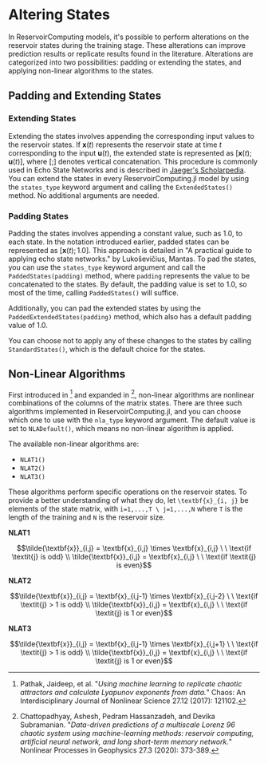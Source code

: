 # Altering States

In ReservoirComputing models, it's possible to perform alterations on the reservoir states during the training stage. These alterations can improve prediction results or replicate results found in the literature. Alterations are categorized into two possibilities: padding or extending the states, and applying non-linear algorithms to the states.

## Padding and Extending States

### Extending States

Extending the states involves appending the corresponding input values to the reservoir states. If $\textbf{x}(t)$ represents the reservoir state at time $t$ corresponding to the input $\textbf{u}(t)$, the extended state is represented as $[\textbf{x}(t); \textbf{u}(t)]$, where $[;]$ denotes vertical concatenation. This procedure is commonly used in Echo State Networks and is described in [Jaeger's Scholarpedia](http://www.scholarpedia.org/article/Echo_state_network). You can extend the states in every ReservoirComputing.jl model by using the `states_type` keyword argument and calling the `ExtendedStates()` method. No additional arguments are needed.

### Padding States

Padding the states involves appending a constant value, such as 1.0, to each state. In the notation introduced earlier, padded states can be represented as $[\textbf{x}(t); 1.0]$. This approach is detailed in "A practical guide to applying echo state networks." by Lukoševičius, Mantas. To pad the states, you can use the `states_type` keyword argument and call the `PaddedStates(padding)` method, where `padding` represents the value to be concatenated to the states. By default, the padding value is set to 1.0, so most of the time, calling `PaddedStates()` will suffice.

Additionally, you can pad the extended states by using the `PaddedExtendedStates(padding)` method, which also has a default padding value of 1.0.

You can choose not to apply any of these changes to the states by calling `StandardStates()`, which is the default choice for the states.

## Non-Linear Algorithms

First introduced in [^1] and expanded in [^2], non-linear algorithms are nonlinear combinations of the columns of the matrix states. There are three such algorithms implemented in ReservoirComputing.jl, and you can choose which one to use with the `nla_type` keyword argument. The default value is set to `NLADefault()`, which means no non-linear algorithm is applied.

The available non-linear algorithms are:

  - `NLAT1()`
  - `NLAT2()`
  - `NLAT3()`

These algorithms perform specific operations on the reservoir states. To provide a better understanding of what they do, let ``\textbf{x}_{i, j}`` be elements of the state matrix, with ``i=1,...,T \ j=1,...,N`` where ``T`` is the length of the training and ``N`` is the reservoir size.

**NLAT1**

```math
\tilde{\textbf{x}}_{i,j} = \textbf{x}_{i,j} \times \textbf{x}_{i,j} \ \ \text{if \textit{j} is odd} \\
\tilde{\textbf{x}}_{i,j} = \textbf{x}_{i,j}  \ \ \text{if \textit{j} is even}
```

**NLAT2**

```math
\tilde{\textbf{x}}_{i,j} = \textbf{x}_{i,j-1} \times \textbf{x}_{i,j-2} \ \ \text{if \textit{j} > 1 is odd} \\
\tilde{\textbf{x}}_{i,j} = \textbf{x}_{i,j}  \ \ \text{if \textit{j} is 1 or even}
```

**NLAT3**

```math
\tilde{\textbf{x}}_{i,j} = \textbf{x}_{i,j-1} \times \textbf{x}_{i,j+1} \ \ \text{if \textit{j} > 1 is odd} \\
\tilde{\textbf{x}}_{i,j} = \textbf{x}_{i,j}  \ \ \text{if \textit{j} is 1 or even}
```

[^1]: Pathak, Jaideep, et al. "_Using machine learning to replicate chaotic attractors and calculate Lyapunov exponents from data._" Chaos: An Interdisciplinary Journal of Nonlinear Science 27.12 (2017): 121102.
[^2]: Chattopadhyay, Ashesh, Pedram Hassanzadeh, and Devika Subramanian. "_Data-driven predictions of a multiscale Lorenz 96 chaotic system using machine-learning methods: reservoir computing, artificial neural network, and long short-term memory network._" Nonlinear Processes in Geophysics 27.3 (2020): 373-389.
